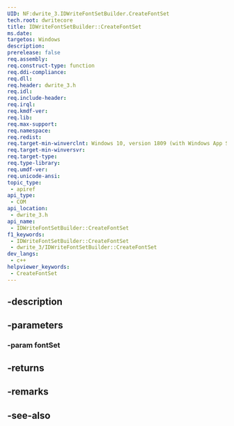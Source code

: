 ```yaml
---
UID: NF:dwrite_3.IDWriteFontSetBuilder.CreateFontSet
tech.root: dwritecore
title: IDWriteFontSetBuilder::CreateFontSet
ms.date: 
targetos: Windows
description: 
prerelease: false
req.assembly: 
req.construct-type: function
req.ddi-compliance: 
req.dll: 
req.header: dwrite_3.h
req.idl: 
req.include-header: 
req.irql: 
req.kmdf-ver: 
req.lib: 
req.max-support: 
req.namespace: 
req.redist: 
req.target-min-winverclnt: Windows 10, version 1809 (with Windows App SDK 0.5 or later)
req.target-min-winversvr: 
req.target-type: 
req.type-library: 
req.umdf-ver: 
req.unicode-ansi: 
topic_type:
 - apiref
api_type:
 - COM
api_location:
 - dwrite_3.h
api_name:
 - IDWriteFontSetBuilder::CreateFontSet
f1_keywords:
 - IDWriteFontSetBuilder::CreateFontSet
 - dwrite_3/IDWriteFontSetBuilder::CreateFontSet
dev_langs:
 - c++
helpviewer_keywords:
 - CreateFontSet
---
```


## -description

## -parameters

### -param fontSet

## -returns

## -remarks

## -see-also

